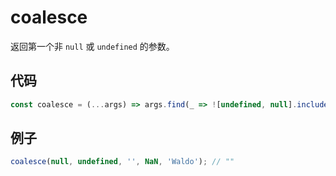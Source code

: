 # coalesce

返回第一个非 `null` 或 `undefined` 的参数。

## 代码

```js
const coalesce = (...args) => args.find(_ => ![undefined, null].includes(_));
```

## 例子

```js
coalesce(null, undefined, '', NaN, 'Waldo'); // ""
```

